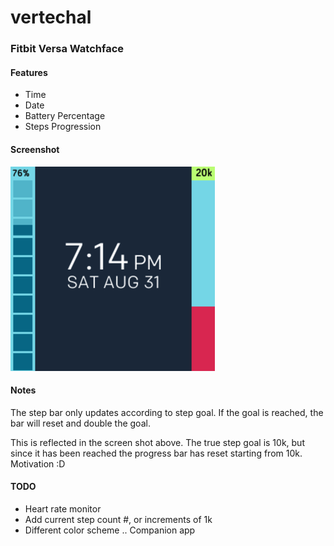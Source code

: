 # vertechal
### Fitbit Versa Watchface

#### Features
* Time
* Date 
* Battery Percentage
* Steps Progression

#### Screenshot

![alt text](https://github.com/msalomon90/vertechal/blob/master/vertechal-screenshot.png)

#### Notes
The step bar only updates according to step goal. If the goal is reached, the bar will reset and double the goal. 

This is reflected in the screen shot above. The true step goal is 10k, but since it has been reached the progress bar has reset starting from 10k. Motivation :D

#### TODO
 * Heart rate monitor
 * Add current step count #, or increments of 1k
 * Different color scheme .. Companion app
